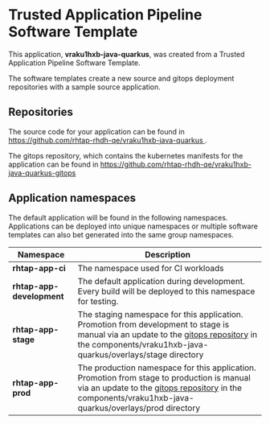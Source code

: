 # Trusted Application Pipeline Software Template

This application, **vraku1hxb-java-quarkus**, was created from a Trusted Application Pipeline Software Template.

The software templates create a new source and gitops deployment repositories with a sample source application. 

## Repositories

The source code for your application can be found in [https://github.com/rhtap-rhdh-qe/vraku1hxb-java-quarkus ](https://github.com/rhtap-rhdh-qe/vraku1hxb-java-quarkus ).
 
The gitops repository, which contains the kubernetes manifests for the application can be found in 
[https://github.com/rhtap-rhdh-qe/vraku1hxb-java-quarkus-gitops ](https://github.com/rhtap-rhdh-qe/vraku1hxb-java-quarkus-gitops ) 

## Application namespaces 

The default application will be found in the following namespaces. Applications can be deployed into unique namespaces or multiple software templates can also bet generated into the same group namespaces.  

|  Namespace   |  Description   |  
| -------- | -------- |
| **rhtap-app-ci** | The namespace used for CI workloads |
| **rhtap-app-development** | The default application during development. Every build will be deployed to this namespace for testing. |
| **rhtap-app-stage** | The staging namespace for this application. Promotion from development to stage is manual via an update to the [gitops repository](https://github.com/rhtap-rhdh-qe/vraku1hxb-java-quarkus-gitops ) in the components/vraku1hxb-java-quarkus/overlays/stage directory |
| **rhtap-app-prod** | The production namespace for this application. Promotion from stage to production is manual via an update to the [gitops repository](https://github.com/rhtap-rhdh-qe/vraku1hxb-java-quarkus-gitops ) in the components/vraku1hxb-java-quarkus/overlays/prod directory |